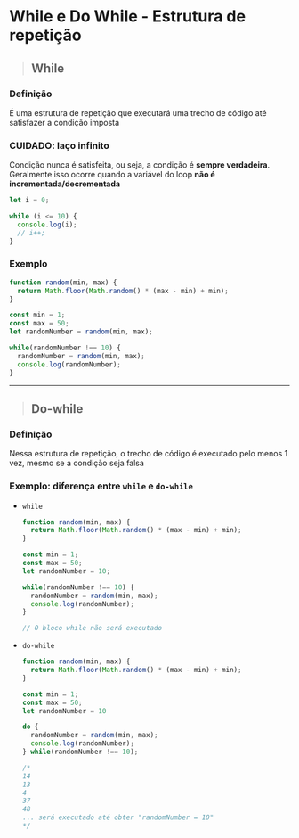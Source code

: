 # While e Do While - Estrutura de repetição

> ## While

### Definição

É uma estrutura de repetição que executará uma trecho de código até satisfazer a condição imposta

### CUIDADO: **laço infinito**

Condição nunca é satisfeita, ou seja, a condição é **sempre verdadeira**. Geralmente isso ocorre quando a variável do loop **não é incrementada/decrementada**

```js
let i = 0;

while (i <= 10) {
  console.log(i);
  // i++;
}
```

### Exemplo

```js
function random(min, max) {
  return Math.floor(Math.random() * (max - min) + min);
}

const min = 1;
const max = 50;
let randomNumber = random(min, max);

while(randomNumber !== 10) {
  randomNumber = random(min, max);
  console.log(randomNumber);
}
```

---

> ## Do-while

### Definição

Nessa estrutura de repetição, o trecho de código é executado pelo menos 1 vez, mesmo se a condição seja falsa

### Exemplo: diferença entre `while` e `do-while`

* `while`

  ```js
  function random(min, max) {
    return Math.floor(Math.random() * (max - min) + min);
  }

  const min = 1;
  const max = 50;
  let randomNumber = 10;

  while(randomNumber !== 10) {
    randomNumber = random(min, max);
    console.log(randomNumber);
  }

  // O bloco while não será executado
  ```

* `do-while`

  ```js
  function random(min, max) {
    return Math.floor(Math.random() * (max - min) + min);
  }

  const min = 1;
  const max = 50;
  let randomNumber = 10

  do {
    randomNumber = random(min, max);
    console.log(randomNumber);
  } while(randomNumber !== 10);

  /*
  14
  13
  4
  37
  48
  ... será executado até obter "randomNumber = 10"
  */
  ```
